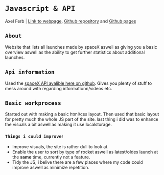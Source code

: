 # `Javascript & API`
Axel Ferb | [Link to webpage](http://axelferb.se/spacex/), [Github repository](https://github.com/axelferb/axel_ferb_ajax) and [Github pages](https://axelferb.github.io/axel_ferb_ajax/)

## `About`
Website that lists all launches made by spaceX aswell as giving you a basic overview aswell as the ability to get further statistics about additional launches.

## `Api information`
Used the [spaceX API avalible here on github](https://github.com/r-spacex/SpaceX-API/wiki). Gives you plenty of stuff to mess around with regarding informationn/videos etc.

## `Basic workprocess`
Started out with making a basic html/css layout. Then used that basic layout for pretty much the whole JS part of the site. last thing i did was to enhance the visuals a bit aswell as making it use localstorage.
### `Things i could improve!`
- Improve visuals, the site is rather dull to look at.
- Enable the user to sort by type of rocket aswell as latest/oldes launch at the **same** time, currently not a feature.
- Tidy the JS, i belive there are a few places where my code could improve aswell as minimize repetition.
